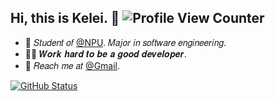## Hi, this is Kelei. :wave: ![Profile View Counter](https://komarev.com/ghpvc/?username=newvo1d)

<!-- Introduction -->

- :school: 𝑆𝑡𝑢𝑑𝑒𝑛𝑡 𝑜𝑓 [@NPU](https://www.nwpu.edu.cn/). 𝑀𝑎𝑗𝑜𝑟 𝑖𝑛 𝑠𝑜𝑓𝑡𝑤𝑎𝑟𝑒 𝑒𝑛𝑔𝑖𝑛𝑒𝑒𝑟𝑖𝑛𝑔.
- :man_technologist: 𝑾𝒐𝒓𝒌 𝒉𝒂𝒓𝒅 𝒕𝒐 𝒃𝒆 𝒂 𝒈𝒐𝒐𝒅 𝒅𝒆𝒗𝒆𝒍𝒐𝒑𝒆𝒓.
- :email: 𝑅𝑒𝑎𝑐ℎ 𝑚𝑒 𝑎𝑡 [@Gmail](mailto:keleizhu0102@gmail.com).

<!-- Github Stats -->

<a href="https://github.com/newvo1d">
  <img align="center" alt="GitHub Status" src="https://github-readme-stats.vercel.app/api?username=newvo1d&show_icons=true&include_all_commits=true" />
</a>
